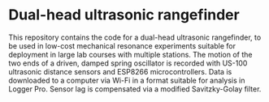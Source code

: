 # Dual-head ultrasonic rangefinder

This repository contains the code for a dual-head ultrasonic rangefinder, to be used in low-cost mechanical resonance experiments suitable for deployment in large lab courses with multiple stations. The motion of the two ends of a driven, damped spring oscillator is recorded with US-100 ultrasonic distance sensors and ESP8266 microcontrollers. Data is downloaded to a computer via Wi-Fi in a format suitable for analysis in Logger Pro. Sensor lag is compensated via a modified Savitzky-Golay filter. 
